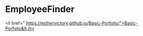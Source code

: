# EmployeeFinder
&lt;li href=" https://esthervictory.github.io/Basic-Porfolio/">Basic-Porfolio&lt;/li>
